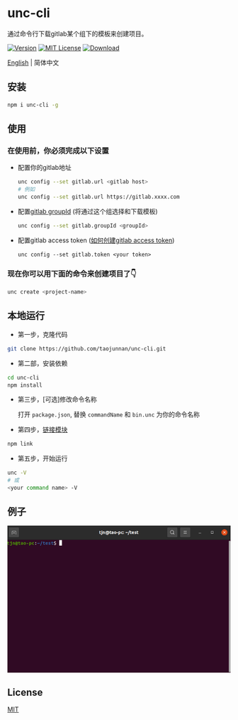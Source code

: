 # unc-cli

通过命令行下载gitlab某个组下的模板来创建项目。

[![Version][version-badge]][package]   [![MIT License][license-badge]][license]   [![Download][download-badge]][package]

[English](./README.md) | 简体中文

## 安装

```bash
npm i unc-cli -g
```

## 使用

### 在使用前，你必须完成以下设置

+ 配置你的gitlab地址

  ```bash
  unc config --set gitlab.url <gitlab host>
  # 例如
  unc config --set gitlab.url https://gitlab.xxxx.com
  ```
  
+ 配置[gitlab groupId](https://docs.gitlab.com/ee/user/group/) (将通过这个组选择和下载模板)
  
  ```bash
  unc config --set gitlab.groupId <groupId>
  ```
  
+ 配置gitlab access token ([如何创建gitlab access token](https://docs.gitlab.com/ee/user/profile/personal_access_tokens.html#create-a-personal-access-token))

  ```
  unc config --set gitlab.token <your token>
  ```

### 现在你可以用下面的命令来创建项目了👇
```bash
unc create <project-name>
```

## 本地运行

- 第一步，克隆代码

```bash
git clone https://github.com/taojunnan/unc-cli.git
```

- 第二部，安装依赖

```bash
cd unc-cli
npm install
```

- 第三步，[可选]修改命令名称  

	打开 `package.json`, 替换 `commandName` 和 `bin.unc` 为你的命令名称  

- 第四步，[链接模块 ](https://docs.npmjs.com/cli/v6/commands/npm-link)

```bash
npm link
```

- 第五步，开始运行

```bash
unc -V
# 或
<your command name> -V
```

## 例子
![例子.gif](./public/example.gif)

## License

[MIT](./LICENSE)


<!-- badges -->
[version-badge]: https://img.shields.io/npm/v/unc-cli?style=flat-square
[package]: https://www.npmjs.com/package/unc-cli
[license-badge]: https://img.shields.io/npm/l/unc-cli?style=flat-square
[license]: https://opensource.org/licenses/MIT
[download-badge]: https://img.shields.io/npm/dm/unc-cli?style=flat-square